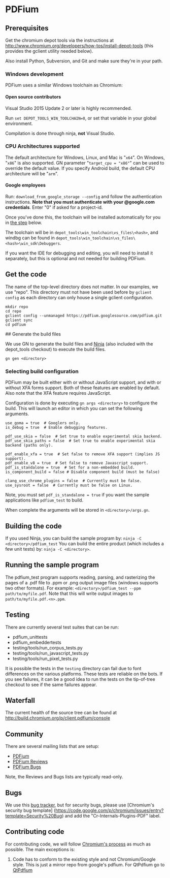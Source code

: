 # PDFium

## Prerequisites

Get the chromium depot tools via the instructions at
http://www.chromium.org/developers/how-tos/install-depot-tools (this provides
the gclient utility needed below).

Also install Python, Subversion, and Git and make sure they're in your path.


### Windows development

PDFium uses a similar Windows toolchain as Chromium:

#### Open source contributors
Visual Studio 2015 Update 2 or later is highly recommended.

Run `set DEPOT_TOOLS_WIN_TOOLCHAIN=0`, or set that variable in your global
environment.

Compilation is done through ninja, **not** Visual Studio.

### CPU Architectures supported

The default architecture for Windows, Linux, and Mac is "`x64`". On Windows,
"`x86`" is also supported. GN parameter "`target_cpu = "x86"`" can be used to
override the default value. If you specify Android build, the default CPU
architecture will be "`arm`".


#### Google employees

Run: `download_from_google_storage --config` and follow the
authentication instructions. **Note that you must authenticate with your
@google.com credentials**. Enter "0" if asked for a project-id.

Once you've done this, the toolchain will be installed automatically for
you in [the step](#GenBuild) below.

The toolchain will be in `depot_tools\win_toolchain\vs_files\<hash>`, and windbg
can be found in `depot_tools\win_toolchain\vs_files\<hash>\win_sdk\Debuggers`.

If you want the IDE for debugging and editing, you will need to install
it separately, but this is optional and not needed for building PDFium.


## Get the code

The name of the top-level directory does not matter. In our examples, we use
"repo". This directory must not have been used before by `gclient config` as
each directory can only house a single gclient configuration.

```
mkdir repo
cd repo
gclient config --unmanaged https://pdfium.googlesource.com/pdfium.git
gclient sync
cd pdfium
```

##<a name="GenBuild"></a> Generate the build files

We use GN to generate the build files and
[Ninja](http://martine.github.io/ninja/) (also included with the depot\_tools
checkout) to execute the build files.

```
gn gen <directory>
```

### Selecting build configuration

PDFium may be built either with or without JavaScript support, and with
or without XFA forms support.  Both of these features are enabled by
default. Also note that the XFA feature requires JavaScript.

Configuration is done by executing `gn args <directory>` to configure the build.
This will launch an editor in which you can set the following arguments.

```
use_goma = true  # Googlers only.
is_debug = true  # Enable debugging features.

pdf_use_skia = false  # Set true to enable experimental skia backend.
pdf_use_skia_paths = false  # Set true to enable experimental skia backend (paths only).

pdf_enable_xfa = true  # Set false to remove XFA support (implies JS support).
pdf_enable_v8 = true  # Set false to remove Javascript support.
pdf_is_standalone = true  # Set for a non-embedded build.
is_component_build = false # Disable component build (must be false)

clang_use_chrome_plugins = false  # Currently must be false.
use_sysroot = false  # Currently must be false on Linux.
```

Note, you must set `pdf_is_standalone = true` if you want the sample
applications like `pdfium_test` to build.

When complete the arguments will be stored in `<directory>/args.gn`.

## Building the code

If you used Ninja, you can build the sample program by:
`ninja -C <directory>/pdfium_test` You can build the entire product (which
includes a few unit tests) by: `ninja -C <directory>`.


## Running the sample program

The pdfium\_test program supports reading, parsing, and rasterizing the pages of
a .pdf file to .ppm or .png output image files (windows supports two other
formats). For example: `<directory>/pdfium_test --ppm path/to/myfile.pdf`. Note
that this will write output images to `path/to/myfile.pdf.<n>.ppm`.

## Testing

There are currently several test suites that can be run:

 * pdfium\_unittests
 * pdfium\_embeddertests
 * testing/tools/run\_corpus\_tests.py
 * testing/tools/run\_javascript\_tests.py
 * testing/tools/run\_pixel\_tests.py

It is possible the tests in the `testing` directory can fail due to font
differences on the various platforms. These tests are reliable on the bots. If
you see failures, it can be a good idea to run the tests on the tip-of-tree
checkout to see if the same failures appear.

## Waterfall

The current health of the source tree can be found at
http://build.chromium.org/p/client.pdfium/console

## Community

There are several mailing lists that are setup:

 * [PDFium](https://groups.google.com/forum/#!forum/pdfium)
 * [PDFium Reviews](https://groups.google.com/forum/#!forum/pdfium-reviews)
 * [PDFium Bugs](https://groups.google.com/forum/#!forum/pdfium-bugs)

Note, the Reviews and Bugs lists are typically read-only.

## Bugs

 We use this
[bug tracker](https://code.google.com/p/pdfium/issues/list), but for security
bugs, please use [Chromium's security bug template]
(https://code.google.com/p/chromium/issues/entry?template=Security%20Bug)
and add the "Cr-Internals-Plugins-PDF" label.

## Contributing code

For contributing code, we will follow
[Chromium's process](http://dev.chromium.org/developers/contributing-code)
as much as possible. The main exceptions is:

1. Code has to conform to the existing style and not Chromium/Google style.
This is just a mirror repo from google's pdfium. For QtPdfium go to [QtPdfium](https://github.com/paulovap/qtpdfium)
